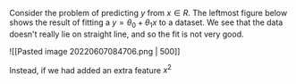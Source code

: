 Consider the problem of predicting $y$ from $x\in R$. The leftmost figure below shows the result of fitting a $y=\theta_0+\theta_1 x$ to a dataset. We see that the data doesn't really lie on straight line, and so the fit is not very good.

![[Pasted image 20220607084706.png | 500]]

Instead, if we had added an extra feature $x^2$